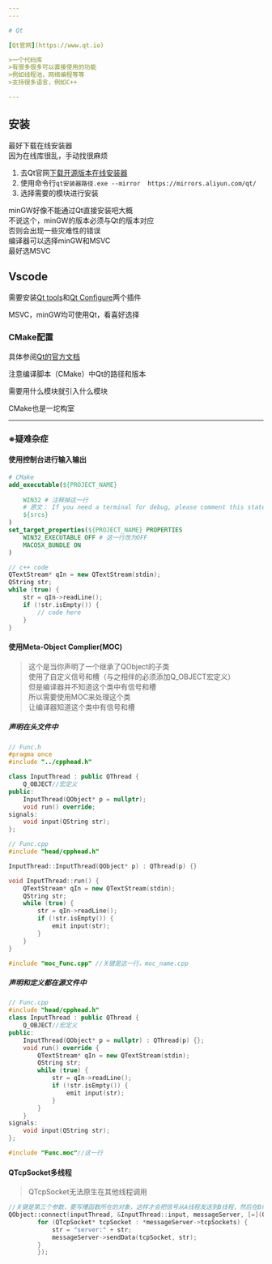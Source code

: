 ```yaml
---
---

# Qt

[Qt官网](https://www.qt.io)

>一个代码库  
>有很多很多可以直接使用的功能  
>例如线程池，网络编程等等  
>支持很多语言，例如C++

---
```


## 安装

最好下载在线安装器  
因为在线库很乱，手动找很麻烦

1. 去Qt官网[下载开源版本在线安装器](https://www.qt.io/download-thank-you)
2. 使用命令行`qt安装器路径.exe --mirror  https://mirrors.aliyun.com/qt/`
3. 选择需要的模块进行安装

minGW好像不能通过Qt直接安装吧大概  
不说这个，minGW的版本必须与Qt的版本对应  
否则会出现一些灾难性的错误  
编译器可以选择minGW和MSVC  
最好选MSVC

## Vscode

需要安装[Qt tools](<https://marketplace.visualstudio.com/items?itemName=tonka3000.qtvsctools>)和[Qt Configure]( https://marketplace.visualstudio.com/items?itemName=vector-wlc.qtconfigure)两个插件

MSVC，minGW均可使用Qt，看喜好选择

### CMake配置

具体参阅[Qt的官方文档](https://doc.qt.io/qt-6/cmake-get-started.html)

注意编译脚本（CMake）中Qt的路径和版本

需要用什么模块就引入什么模块

CMake也是一坨构室

---

### ※疑难杂症

#### 使用控制台进行输入输出

```cmake
# CMake
add_executable(${PROJECT_NAME}
    
    WIN32 # 注释掉这一行 
    # 原文： If you need a terminal for debug, please comment this statement 
    ${srcs}
) 
set_target_properties(${PROJECT_NAME} PROPERTIES
    WIN32_EXECUTABLE OFF # 这一行改为OFF
    MACOSX_BUNDLE ON
)
```

```cpp
// c++ code
QTextStream* qIn = new QTextStream(stdin);
QString str;
while (true) {
    str = qIn->readLine();
    if (!str.isEmpty()) {
        // code here
    }
}
```

#### 使用Meta-Object Complier(MOC)

>这个是当你声明了一个继承了QObject的子类  
>使用了自定义信号和槽（与之相伴的必须添加Q_OBJECT宏定义）  
>但是编译器并不知道这个类中有信号和槽  
>所以需要使用MOC来处理这个类  
>让编译器知道这个类中有信号和槽

##### 声明在头文件中

```cpp
// Func.h
#pragma once 
#include "../cpphead.h"

class InputThread : public QThread {
    Q_OBJECT//宏定义
public:
    InputThread(QObject* p = nullptr);
    void run() override;
signals:
    void input(QString str);
};
```

```cpp
// Func.cpp
#include "head/cpphead.h"

InputThread::InputThread(QObject* p) : QThread(p) {}

void InputThread::run() {
    QTextStream* qIn = new QTextStream(stdin);
    QString str;
    while (true) {
        str = qIn->readLine();
        if (!str.isEmpty()) {
            emit input(str);
        }
    }
}

#include "moc_Func.cpp" //关键是这一行，moc_name.cpp
```

##### 声明和定义都在源文件中

```cpp
// Func.cpp
#include "head/cpphead.h"
class InputThread : public QThread {
    Q_OBJECT//宏定义
public:
    InputThread(QObject* p = nullptr) : QThread(p) {};
    void run() override {
        QTextStream* qIn = new QTextStream(stdin);
        QString str;
        while (true) {
            str = qIn->readLine();
            if (!str.isEmpty()) {
                emit input(str);
            }
        }
    }
signals:
    void input(QString str);
};

#include "Func.moc"//这一行
```

#### QTcpSocket多线程

>QTcpSocket无法原生在其他线程调用

```cpp
//关键是第三个参数，要写槽函数所在的对象，这样才会把信号从A线程发送到B线程，然后在B线程调用槽函数
QObject::connect(inputThread, &InputThread::input, messageServer, [=](QString str) {
        for (QTcpSocket* tcpSocket : *messageServer->tcpSockets) {
            str = "server:" + str;
            messageServer->sendData(tcpSocket, str);
        }
        });
```
